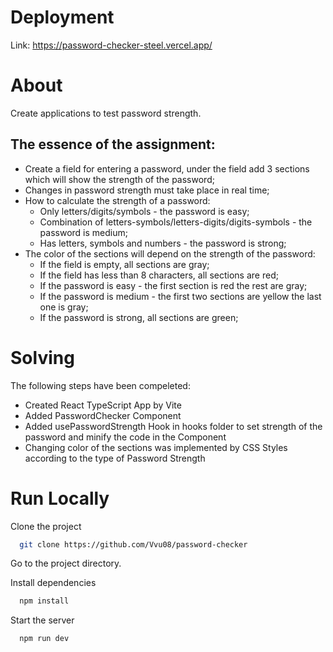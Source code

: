 # Deployment

Link: https://password-checker-steel.vercel.app/

# About

Create applications to test password strength.

## The essence of the assignment:

- Create a field for entering a password, under the field add 3 sections which will show the strength of the password;
- Changes in password strength must take place in real time;
- How to calculate the strength of a password:
  - Only letters/digits/symbols - the password is easy;
  - Combination of letters-symbols/letters-digits/digits-symbols - the password is medium;
  - Has letters, symbols and numbers - the password is strong;
- The color of the sections will depend on the strength of the password:
  - If the field is empty, all sections are gray;
  - If the field has less than 8 characters, all sections are red;
  - If the password is easy - the first section is red the rest are gray;
  - If the password is medium - the first two sections are yellow the last one is gray;
  - If the password is strong, all sections are green;

# Solving

The following steps have been compeleted:

- Created React TypeScript App by Vite
- Added PasswordChecker Component
- Added usePasswordStrength Hook in hooks folder to set strength of the password and minify the code in the Component
- Changing color of the sections was implemented by CSS Styles according to the type of Password Strength

# Run Locally

Clone the project

```bash
  git clone https://github.com/Vvu08/password-checker
```

Go to the project directory.

Install dependencies

```bash
  npm install
```

Start the server

```bash
  npm run dev
```
